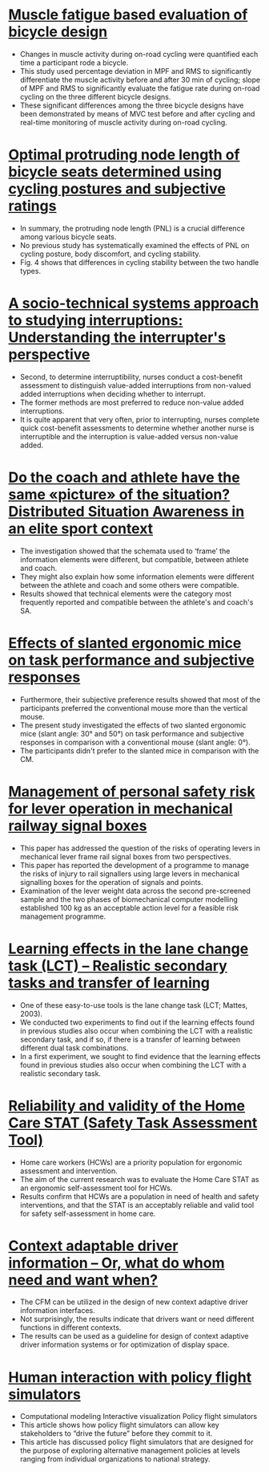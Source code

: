 # [Muscle fatigue based evaluation of bicycle design](https://www.sciencedirect.com/science/article/pii/S0003687013000859)
- Changes in muscle activity during on-road cycling were quantified each time a participant rode a bicycle.
- This study used percentage deviation in MPF and RMS to significantly differentiate the muscle activity before and after 30 min of cycling; slope of MPF and RMS to significantly evaluate the fatigue rate during on-road cycling on the three different bicycle designs.
- These significant differences among the three bicycle designs have been demonstrated by means of MVC test before and after cycling and real-time monitoring of muscle activity during on-road cycling.


# [Optimal protruding node length of bicycle seats determined using cycling postures and subjective ratings](https://www.sciencedirect.com/science/article/pii/S0003687014000271)
- In summary, the protruding node length (PNL) is a crucial difference among various bicycle seats.
- No previous study has systematically examined the effects of PNL on cycling posture, body discomfort, and cycling stability.
- Fig. 4 shows that differences in cycling stability between the two handle types.


# [A socio-technical systems approach to studying interruptions: Understanding the interrupter's perspective](https://www.sciencedirect.com/science/article/pii/S0003687013001956)
- Second, to determine interruptibility, nurses conduct a cost-benefit assessment to distinguish value-added interruptions from non-valued added interruptions when deciding whether to interrupt.
- The former methods are most preferred to reduce non-value added interruptions.
- It is quite apparent that very often, prior to interrupting, nurses complete quick cost-benefit assessments to determine whether another nurse is interruptible and the interruption is value-added versus non-value added.


# [Do the coach and athlete have the same «picture» of the situation? Distributed Situation Awareness in an elite sport context](https://www.sciencedirect.com/science/article/pii/S0003687013002032)
- The investigation showed that the schemata used to ‘frame’ the information elements were different, but compatible, between athlete and coach.
- They might also explain how some information elements were different between the athlete and coach and some others were compatible.
- Results showed that technical elements were the category most frequently reported and compatible between the athlete's and coach's SA.


# [Effects of slanted ergonomic mice on task performance and subjective responses](https://www.sciencedirect.com/science/article/pii/S0003687013001282)
- Furthermore, their subjective preference results showed that most of the participants preferred the conventional mouse more than the vertical mouse.
- The present study investigated the effects of two slanted ergonomic mice (slant angle: 30° and 50°) on task performance and subjective responses in comparison with a conventional mouse (slant angle: 0°).
- The participants didn't prefer to the slanted mice in comparison with the CM.


# [Management of personal safety risk for lever operation in mechanical railway signal boxes](https://www.sciencedirect.com/science/article/pii/S0003687013000732)
- This paper has addressed the question of the risks of operating levers in mechanical lever frame rail signal boxes from two perspectives.
- This paper has reported the development of a programme to manage the risks of injury to rail signallers using large levers in mechanical signalling boxes for the operation of signals and points.
- Examination of the lever weight data across the second pre-screened sample and the two phases of biomechanical computer modelling established 100 kg as an acceptable action level for a feasible risk management programme.


# [Learning effects in the lane change task (LCT) – Realistic secondary tasks and transfer of learning](https://www.sciencedirect.com/science/article/pii/S0003687013001804)
- One of these easy-to-use tools is the lane change task (LCT; Mattes, 2003).
- We conducted two experiments to find out if the learning effects found in previous studies also occur when combining the LCT with a realistic secondary task, and if so, if there is a transfer of learning between different dual task combinations.
- In a first experiment, we sought to find evidence that the learning effects found in previous studies also occur when combining the LCT with a realistic secondary task.


# [Reliability and validity of the Home Care STAT (Safety Task Assessment Tool)](https://www.sciencedirect.com/science/article/pii/S0003687014000258)
- Home care workers (HCWs) are a priority population for ergonomic assessment and intervention.
- The aim of the current research was to evaluate the Home Care STAT as an ergonomic self-assessment tool for HCWs.
- Results confirm that HCWs are a population in need of health and safety interventions, and that the STAT is an acceptably reliable and valid tool for safety self-assessment in home care.


# [Context adaptable driver information – Or, what do whom need and want when?](https://www.sciencedirect.com/science/article/pii/S0003687013002706)
- The CFM can be utilized in the design of new context adaptive driver information interfaces.
- Not surprisingly, the results indicate that drivers want or need different functions in different contexts.
- The results can be used as a guideline for design of context adaptive driver information systems or for optimization of display space.


# [Human interaction with policy flight simulators](https://www.sciencedirect.com/science/article/pii/S0003687013000604)
- Computational modeling Interactive visualization Policy flight simulators
- This article shows how policy flight simulators can allow key stakeholders to “drive the future” before they commit to it.
- This article has discussed policy flight simulators that are designed for the purpose of exploring alternative management policies at levels ranging from individual organizations to national strategy.



